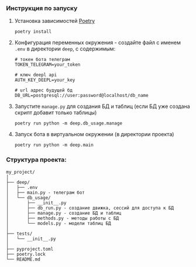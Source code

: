 ### Инструкция по запуску

1. Установка зависимостей [Poetry](https://python-poetry.org "python package manager")
    ```
    poetry install
    ```
2. Конфигурация переменных окружения - создайте файл с именем `.env` в директории `deep`, с содержимым:
    ```
    # токен бота телеграм
    TOKEN_TELEGRAM=your_token
    
    # ключ deepl api
    AUTH_KEY_DEEPL=your_key
    
    # url адрес будущей бд
    DB_URL=postgresql://user:password@localhost/db_name
    ```
3. Запустите `manage.py` для создания БД и таблиц 
(если БД уже создана скрипт добавит только таблицы)
   ```
   poetry run python -m deep.db_usage.manage
   ```

4. Запуск бота в виртуальном окружении (в директории проекта)
    ```
    poetry run python -m deep.main
    ```
   
### Структура проекта:
```
my_project/
│
├── deep/
│   ├── .env
│   ├── main.py - телеграм бот
│   └── db_usage/
│       ├── __init__.py 
│       ├── db_run.py - создание движка, сессий для доступа к БД
│       ├── manage.py - создание БД и таблиц
│       ├── methods.py - методы работы с БД
│       └── models.py - модели таблиц БД
│
├── tests/
│   └── __init__.py
│
├── pyproject.toml
├── poetry.lock
└── README.md
```
